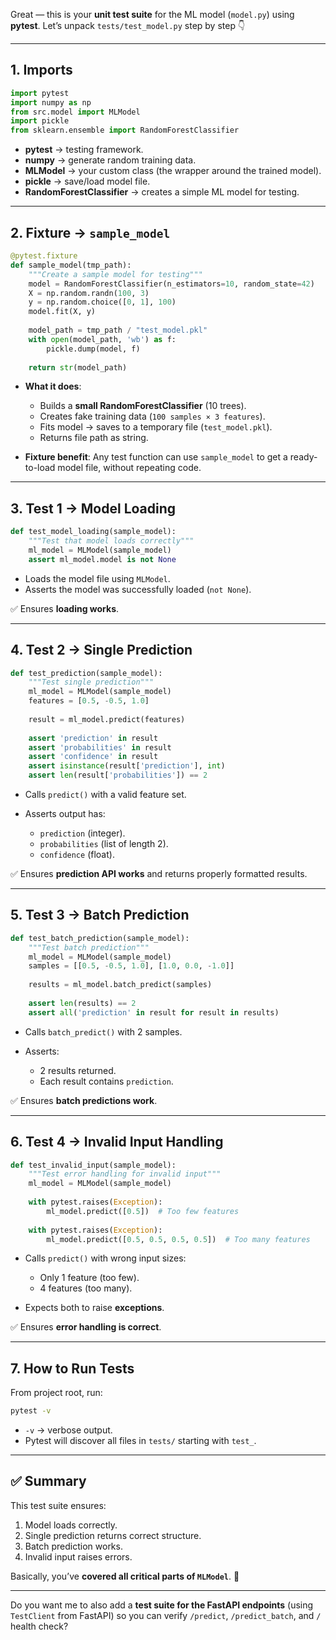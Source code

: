 Great — this is your **unit test suite** for the ML model (`model.py`) using **pytest**. Let’s unpack `tests/test_model.py` step by step 👇

---

## **1. Imports**

```python
import pytest
import numpy as np
from src.model import MLModel
import pickle
from sklearn.ensemble import RandomForestClassifier
```

* **pytest** → testing framework.
* **numpy** → generate random training data.
* **MLModel** → your custom class (the wrapper around the trained model).
* **pickle** → save/load model file.
* **RandomForestClassifier** → creates a simple ML model for testing.

---

## **2. Fixture → `sample_model`**

```python
@pytest.fixture
def sample_model(tmp_path):
    """Create a sample model for testing"""
    model = RandomForestClassifier(n_estimators=10, random_state=42)
    X = np.random.randn(100, 3)
    y = np.random.choice([0, 1], 100)
    model.fit(X, y)
    
    model_path = tmp_path / "test_model.pkl"
    with open(model_path, 'wb') as f:
        pickle.dump(model, f)
    
    return str(model_path)
```

* **What it does**:

  * Builds a **small RandomForestClassifier** (10 trees).
  * Creates fake training data (`100 samples × 3 features`).
  * Fits model → saves to a temporary file (`test_model.pkl`).
  * Returns file path as string.

* **Fixture benefit**: Any test function can use `sample_model` to get a ready-to-load model file, without repeating code.

---

## **3. Test 1 → Model Loading**

```python
def test_model_loading(sample_model):
    """Test that model loads correctly"""
    ml_model = MLModel(sample_model)
    assert ml_model.model is not None
```

* Loads the model file using `MLModel`.
* Asserts the model was successfully loaded (`not None`).

✅ Ensures **loading works**.

---

## **4. Test 2 → Single Prediction**

```python
def test_prediction(sample_model):
    """Test single prediction"""
    ml_model = MLModel(sample_model)
    features = [0.5, -0.5, 1.0]
    
    result = ml_model.predict(features)
    
    assert 'prediction' in result
    assert 'probabilities' in result
    assert 'confidence' in result
    assert isinstance(result['prediction'], int)
    assert len(result['probabilities']) == 2
```

* Calls `predict()` with a valid feature set.
* Asserts output has:

  * `prediction` (integer).
  * `probabilities` (list of length 2).
  * `confidence` (float).

✅ Ensures **prediction API works** and returns properly formatted results.

---

## **5. Test 3 → Batch Prediction**

```python
def test_batch_prediction(sample_model):
    """Test batch prediction"""
    ml_model = MLModel(sample_model)
    samples = [[0.5, -0.5, 1.0], [1.0, 0.0, -1.0]]
    
    results = ml_model.batch_predict(samples)
    
    assert len(results) == 2
    assert all('prediction' in result for result in results)
```

* Calls `batch_predict()` with 2 samples.
* Asserts:

  * 2 results returned.
  * Each result contains `prediction`.

✅ Ensures **batch predictions work**.

---

## **6. Test 4 → Invalid Input Handling**

```python
def test_invalid_input(sample_model):
    """Test error handling for invalid input"""
    ml_model = MLModel(sample_model)
    
    with pytest.raises(Exception):
        ml_model.predict([0.5])  # Too few features
    
    with pytest.raises(Exception):
        ml_model.predict([0.5, 0.5, 0.5, 0.5])  # Too many features
```

* Calls `predict()` with wrong input sizes:

  * Only 1 feature (too few).
  * 4 features (too many).
* Expects both to raise **exceptions**.

✅ Ensures **error handling is correct**.

---

## **7. How to Run Tests**

From project root, run:

```bash
pytest -v
```

* `-v` → verbose output.
* Pytest will discover all files in `tests/` starting with `test_`.

---

## ✅ **Summary**

This test suite ensures:

1. Model loads correctly.
2. Single prediction returns correct structure.
3. Batch prediction works.
4. Invalid input raises errors.

Basically, you’ve **covered all critical parts of `MLModel`**. 🎯

---

Do you want me to also add a **test suite for the FastAPI endpoints** (using `TestClient` from FastAPI) so you can verify `/predict`, `/predict_batch`, and `/` health check?
